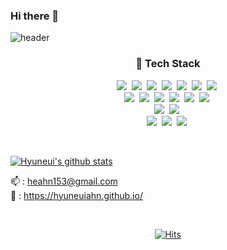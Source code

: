 ### Hi there 👋


![header](https://capsule-render.vercel.app/api?type=soft&color=auto&height=150&section=header&text=Hyuneui_Ahn&fontSize=70&animation=twinkling)

<h3 align="center">🔭 Tech Stack </h3>

<p align="center">
  <img src="https://img.shields.io/badge/Javascript-ffb13b?style=flat-square&logo=javascript&logoColor=white"/></a>&nbsp 
  <img src="https://img.shields.io/badge/Jquery-0769AD?style=flat-square&logo=Jquery&logoColor=white"/></a>&nbsp 
  <img src="https://img.shields.io/badge/Html5-E34F26?style=flat-square&logo=Html5&logoColor=white"/></a>&nbsp
  <img src="https://img.shields.io/badge/css-1572B6?style=flat-square&logo=css3&logoColor=white"/></a>&nbsp
  <img src="https://img.shields.io/badge/Vue-4FC08D?style=flat-square&logo=Vue.Js&logoColor=white"/></a>&nbsp 
  <img src="https://img.shields.io/badge/Quasar-1976D2?style=flat-square&logo=Quasar&logoColor=white"/></a>&nbsp 
  <img src="https://img.shields.io/badge/React-61DAFB?style=flat-square&logo=React&logoColor=white"/></a>&nbsp
  
  <br>
  <img src="https://img.shields.io/badge/Java-007396?style=flat-square&logo=Java&logoColor=white"/></a>&nbsp 
  <img src="https://img.shields.io/badge/SpringBoot-6DB33F?style=flat-square&logo=SpringBoot&logoColor=white"/></a>&nbsp 
  <img src="https://img.shields.io/badge/Spring-6DB32F?style=flat-square&logo=Spring&logoColor=white"/></a>&nbsp 
  <img src="https://img.shields.io/badge/Mssql-E85C33?style=flat-square&logo=MicrosoftSqlServer&logoColor=white"/></a>&nbsp 
  <img src="https://img.shields.io/badge/Oracle-F80000?style=flat-square&logo=Oracle&logoColor=white"/></a>&nbsp 
  <img src="https://img.shields.io/badge/Mysql-E6B91E?style=flat-square&logo=MySql&logoColor=white"/></a>&nbsp 
  
  
  <br>
  <img src="https://img.shields.io/badge/Docker-2496ED?style=flat-square&logo=Docker&logoColor=white"/></a>&nbsp 
  <img src="https://img.shields.io/badge/Redis-DC382D?style=flat-square&logo=Redis&logoColor=white"/></a>&nbsp 
  
  <br>
  <img src="https://img.shields.io/badge/Python-3766AB?style=flat-square&logo=Python&logoColor=white"/></a>&nbsp
  <img src="https://img.shields.io/badge/C++-00599C?style=flat-square&logo=C%2B%2B&logoColor=white"/></a>&nbsp 
  <img src="https://img.shields.io/badge/C-A8B9CC?style=flat-square&logo=C&logoColor=white"/></a>&nbsp 
  
</p>

<br>

[![Hyuneui's github stats](https://github-readme-stats.vercel.app/api?username=hyunEuiAhn&show_icons=true&theme=radical)](https://github.com/hyunEuiAhn/github-readme-stats) <br>


<!--
[![](https://raw.githubusercontent.com/hyunEuiAhn/Card/master/profile-summary-card-output/monokai/1-repos-per-language.svg)](https://github.com/hyunEuiAhn) [![](https://raw.githubusercontent.com/hyunEuiAhn/Card/master/profile-summary-card-output/monokai/2-most-commit-language.svg)](https://github.com/hyunEuiAhn)
[![](https://raw.githubusercontent.com/hyunEuiAhn/Card/master/profile-summary-card-output/monokai/3-stats.svg)](https://github.com/hyunEuiAhn) [![](https://raw.githubusercontent.com/hyunEuiAhn/Card/master/profile-summary-card-output/monokai/4-productive-time.svg)](https://github.com/hyunEuiAhn)
[![Gyoogle's github stats](https://github-readme-stats.vercel.app/api?username=hyunEuiAhn&show_icons=true&theme=radical)](https://github.com/hyunEuiAhn/github-readme-stats)
<br>
[![trophy](https://github-profile-trophy.vercel.app/?username=hyunEuiAhn&theme=onedark)](https://github.com/hyunEuiAhn/github-profile-trophy)
[![Solved.ac Profile](http://mazassumnida.wtf/api/generate_badge?boj=kim6394)](https://solved.ac/kim6394)
-->


📫 : heahn153@gmail.com  <br>
📝 : https://hyuneuiahn.github.io/

<br>
  
<div align=center>
 
[![Hits](https://hits.seeyoufarm.com/api/count/incr/badge.svg?url=https%3A%2F%2Fgithub.com%2FhyunEuiAhn&count_bg=%2379C83D&title_bg=%23555555&icon=&icon_color=%23E7E7E7&title=hits&edge_flat=false)](https://hits.seeyoufarm.com)

</div>

